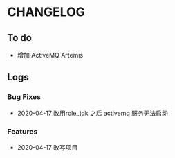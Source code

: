 # CHANGELOG



## To do

* 增加 ActiveMQ Artemis

## Logs


### Bug Fixes

* 2020-04-17  改用role_jdk 之后 activemq 服务无法启动


### Features

* 2020-04-17  改写项目

